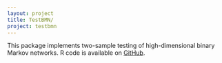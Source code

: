 ```yaml
---
layout: project
title: TestBMN/
project: testbmn
---
```


This package implements two-sample testing of high-dimensional binary Markov networks. 
R code is available on [GitHub](https://github.com/drjingma/TestBMN).

